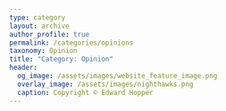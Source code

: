 ```yaml
---
type: category
layout: archive
author_profile: true
permalink: /categories/opinions
taxonomy: Opinion
title: "Category: Opinion"
header:
  og_image: /assets/images/website_feature_image.png
  overlay_image: /assets/images/nighthawks.png
  caption: Copyright © Edward Hopper
---
```

